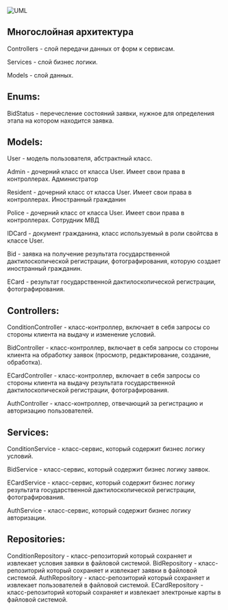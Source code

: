 ![UML](https://github.com/user-attachments/assets/6617239f-51dd-42fe-a093-c78652108af9)

Многослойная архитектура
--
Controllers - слой передачи данных от форм к сервисам.

Services - слой бизнес логики.

Models - слой данных.

Enums:
--
BidStatus - перечесление состояний заявки, нужное для определения этапа на котором находится заявка.

Models:
--
User - модель пользователя, абстрактный класс.

Admin - дочерний класс от класса User. Имеет свои права в контроллерах. Администратор

Resident - дочерний класс от класса User. Имеет свои права в контроллерах. Иностранный гражданин

Police - дочерний класс от класса User. Имеет свои права в контроллерах. Сотрудник МВД

IDCard - документ гражданина, класс используемый в роли свойтсва в классе User.

Bid - заявка на получение результата государственной дактилоскопической регистрации, фотографирования, которую создает иностранный гражданин.

ECard - результат государственной дактилоскопической регистрации, фотографирования.

Controllers:
--
ConditionController - класс-контроллер, включает в себя запросы со стороны клиента на выдачу и изменение условий.

BidController - класс-контроллер, включает в себя запросы со стороны клиента на обработку заявок (просмотр, редактирование, создание, обработка).

ECardController - класс-контроллер, включает в себя запросы со стороны клиента на выдачу результата государственной дактилоскопической регистрации, фотографирования.

AuthController - класс-контроллер, отвечающий за регистрацию и авторизацию пользователей.

Services:
--
ConditionService - класс-сервис, который содержит бизнес логику условий.

BidService - класс-сервис, который содержит бизнес логику заявок.

ECardService - класс-сервис, который содержит бизнес логику результата государственной дактилоскопической регистрации, фотографирования.

AuthService - класс-сервис, который содержит бизнес логику авторизации.

Repositories:
--
ConditionRepository - класс-репозиторий который сохраняет и извлекает условия заявки в файловой системой.
BidRepository - класс-репозиторий который сохраняет и извлекает заявки в файловой системой.
AuthRepository - класс-репозиторий который сохраняет и извлекает пользователей в файловой системой.
ECardRepository - класс-репозиторий который сохраняет и извлекает электроные карты в файловой системой.
